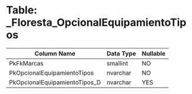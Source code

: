 # Table: _Floresta_OpcionalEquipamientoTipos

| Column Name | Data Type | Nullable |
|-------------|-----------|----------|
| PkFkMarcas | smallint | NO |
| PkOpcionalEquipamientoTipos | nvarchar | NO |
| PkOpcionalEquipamientoTipos_D | nvarchar | YES |
